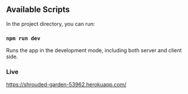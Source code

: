 
## Available Scripts

In the project directory, you can run:

### `npm run dev`

Runs the app in the development mode, including both server and client side.

### Live

https://shrouded-garden-53962.herokuapp.com/
